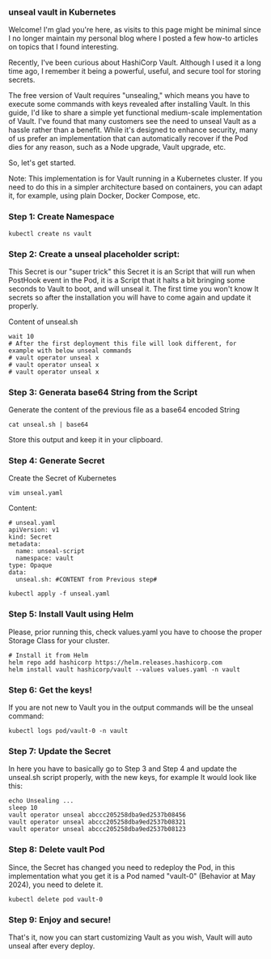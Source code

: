 ### unseal vault in Kubernetes

Welcome! I'm glad you're here, as visits to this page might be minimal since I no longer maintain my personal blog where I posted a few how-to articles on topics that I found interesting.

Recently, I've been curious about HashiCorp Vault. Although I used it a long time ago, I remember it being a powerful, useful, and secure tool for storing secrets.

The free version of Vault requires "unsealing," which means you have to execute some commands with keys revealed after installing Vault. In this guide, I'd like to share a simple yet functional medium-scale implementation of Vault. I've found that many customers see the need to unseal Vault as a hassle rather than a benefit. While it's designed to enhance security, many of us prefer an implementation that can automatically recover if the Pod dies for any reason, such as a Node upgrade, Vault upgrade, etc.

So, let's get started.

Note: This implementation is for Vault running in a Kubernetes cluster. If you need to do this in a simpler architecture based on containers, you can adapt it, for example, using plain Docker, Docker Compose, etc.

### Step 1: Create Namespace

```
kubectl create ns vault
```

### Step 2: Create a unseal placeholder script:

This Secret is our "super trick" this Secret it is an Script that will run when PostHook event in the Pod, it is a Script that it halts a bit bringing some seconds to Vault to boot, and will unseal it. The first time you won't know It secrets so after the installation you will have to come again and update it properly.

Content of unseal.sh
```
wait 10
# After the first deployment this file will look different, for example with below unseal commands
# vault operator unseal x
# vault operator unseal x
# vault operator unseal x
```

### Step 3: Generata base64 String from the Script

Generate the content of the previous file as a base64 encoded String


```
cat unseal.sh | base64
```

Store this output and keep it in your clipboard.

### Step 4: Generate Secret 

Create the Secret of Kubernetes


```
vim unseal.yaml
```

Content:

```
# unseal.yaml
apiVersion: v1
kind: Secret
metadata:
  name: unseal-script
  namespace: vault
type: Opaque
data:
  unseal.sh: #CONTENT from Previous step#
```

```
kubectl apply -f unseal.yaml
```

### Step 5: Install Vault using Helm

Please, prior running this, check values.yaml you have to choose the proper Storage Class for your cluster.

```
# Install it from Helm
helm repo add hashicorp https://helm.releases.hashicorp.com
helm install vault hashicorp/vault --values values.yaml -n vault
```

### Step 6: Get the keys!

If you are not new to Vault you in the output commands will be the unseal command:

```
kubectl logs pod/vault-0 -n vault
```

### Step 7: Update the Secret

In here you have to basically go to Step 3 and Step 4 and update the unseal.sh script properly, with the new keys, for example It would look like this:

```
echo Unsealing ...
sleep 10
vault operator unseal abccc205258dba9ed2537b08456
vault operator unseal abccc205258dba9ed2537b08321
vault operator unseal abccc205258dba9ed2537b08123
```

### Step 8: Delete vault Pod

Since, the Secret has changed you need to redeploy the Pod, in this implementation what you get it is a Pod named "vault-0" (Behavior at May 2024), you need to delete it.

```
kubectl delete pod vault-0
```

### Step 9: Enjoy and secure!

That's it, now you can start customizing Vault as you wish, Vault will auto unseal after every deploy.
